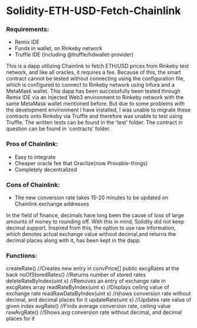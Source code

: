 # Solidity-ETH-USD-Fetch-Chainlink
### Requirements:
- Remix IDE
- Funds in wallet, on Rinkeby network
- Truffle IDE (including @truffle/hdwallet-provider)

This is a dapp utilizing Chainlink to fetch ETH/USD prices from Rinkeby test network, and like all oracles, it requires a fee.
Because of this, the smart contract cannot be tested without connecting using the configuration file, which is configured to connect to 
Rinkeby network using Infura and a MetaMask wallet.
This dapp has been successfully been tested through Remix IDE via an Injected Web3 environment to Rinkeby network with the same MetaMask wallet mentioned before.
But due to some problems with the development environment I have installed, I was unable to migrate these contracts onto Rinkeby via Truffle and therefore
was unable to test using Truffle. The written tests can be found in the 'test' folder. The contract in question can be found in 'contracts' folder.

### Pros of Chainlink:
- Easy to integrate
- Cheaper oracle fee that Oraclize(now Provable-things)
- Completely decentralized

### Cons of Chainlink:
- The new conversion rate takes 15-20 minutes to be updated on Chainlink exchange addresses

In the field of finance, decimals have long been the cause of loss of large amounts of money to rounding off. With this in mind, Solidity did not keep decimal support.
Inspired from this, the option to use raw information, which denotes actual exchange value without decimal,and returns the decimal places along with it, has 
been kept in the dapp.

### Functions:
createRate()  //Creates new entry in convPrice[] public excgRates at the back
noOfStoredRates()   //Returns number of stored rates
deleteRateByIndex(uint x)      //Removes an entry of exchange rate in excgRates array
readRateByIndex(uint x)       //Displays ceiling value of exchange rate
readRawDataByIndex(uint x)         //shows conversion rate without decimal, and decimal places for it
updateRate(uint x)         //Updates rate value of given index
avgRate()        //Finds average conversion rate, ceiling value
rawAvgRate()           //Shows avg conversion rate without decimal, and decimal places for it
